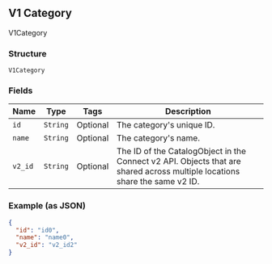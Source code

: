 ## V1 Category

V1Category

### Structure

`V1Category`

### Fields

| Name | Type | Tags | Description |
|  --- | --- | --- | --- |
| `id` | `String` | Optional | The category's unique ID. |
| `name` | `String` | Optional | The category's name. |
| `v2_id` | `String` | Optional | The ID of the CatalogObject in the Connect v2 API. Objects that are shared across multiple locations share the same v2 ID. |

### Example (as JSON)

```json
{
  "id": "id0",
  "name": "name0",
  "v2_id": "v2_id2"
}
```

